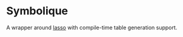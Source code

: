 # Symbolique

A wrapper around [lasso](https://crates.io/crates/lasso) with compile-time table generation support.
